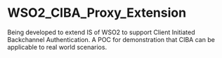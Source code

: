 # WSO2_CIBA_Proxy_Extension
Being developed to extend IS of WSO2 to support Client Initiated Backchannel Authentication.
A POC for demonstration that CIBA can be applicable to real world scenarios.
